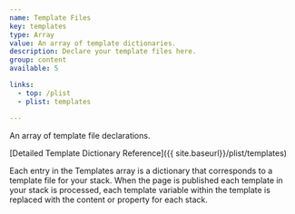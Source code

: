 ```yaml
---
name: Template Files
key: templates
type: Array
value: An array of template dictionaries.
description: Declare your template files here.
group: content
available: 5

links:
  - top: /plist
  - plist: templates

---
```


An array of template file declarations.

[Detailed Template Dictionary Reference]({{ site.baseurl}}/plist/templates)

Each entry in the Templates array is a dictionary that corresponds to a template file for your stack. When the page is published each template in your stack is processed, each template variable within the template is replaced with the content or property for each stack.
